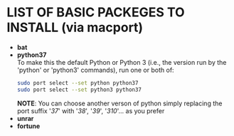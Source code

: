 # LIST OF BASIC PACKEGES TO INSTALL (via macport)

- **bat**
- **python37**        
  To make this the default Python or Python 3 (i.e., the version run by the 'python' or 'python3' commands), run one or both of:
  ```bash
  sudo port select --set python python37
  sudo port select --set python3 python37
  ```
  **NOTE**: You can choose another verson of python simply replacing the port suffix '*37*' with '*38*', '*39*', '*310*'... as you prefer
- **unrar**
- **fortune**

